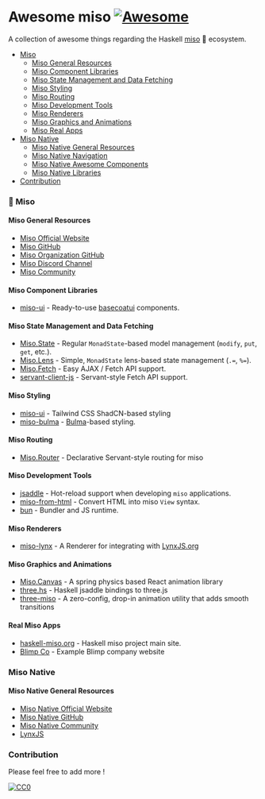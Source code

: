 # Awesome miso [![Awesome](https://cdn.rawgit.com/sindresorhus/awesome/d7305f38d29fed78fa85652e3a63e154dd8e8829/media/badge.svg)](https://github.com/sindresorhus/awesome)

A collection of awesome things regarding the Haskell [miso](https://haskell-miso.org) :ramen: ecosystem.

- [Miso](#miso)
  - [Miso General Resources](#miso-general-resources)
  <!-- - [Miso Tutorials](#miso-tutorials) -->
  <!-- - [Miso Frameworks](#miso-frameworks) -->
  - [Miso Component Libraries](#miso-component-libraries)
  - [Miso State Management and Data Fetching](#miso-state-management-and-data-fetching)
  - [Miso Styling](#miso-styling)
  - [Miso Routing](#miso-routing)
  - [Miso Development Tools](#miso-development-tools)
  <!-- - [Miso Libraries](#miso-libraries) -->
  <!-- - [Miso Testing](#miso-testing) -->
  <!-- - [Miso Awesome Components](#miso-awesome-components) -->
  <!-- - [Miso Components Sandboxes](#miso-components-sandboxes) -->
  <!-- - [Miso Forms](#miso-forms) -->
  <!-- - [Miso Tables and Grids](#miso-tables-and-grids) -->
  <!-- - [Miso Maps](#miso-maps) -->
  <!-- - [Miso Charts](#miso-charts) -->
  - [Miso Renderers](#miso-renderers)
  <!-- - [Miso Internationalization](#miso-internationalization) -->
  - [Miso Graphics and Animations](#miso-graphics-and-animations)
  <!-- - [Miso Integration](#miso-integration) -->
  - [Miso Real Apps](#miso-real-apps)
- [Miso Native](#miso-native)
  - [Miso Native General Resources](#miso-native-general-resources)
  - [Miso Native Navigation](#miso-native-navigation)
  - [Miso Native Awesome Components](#miso-native-awesome-components)
  - [Miso Native Libraries](#miso-native-libraries)
- [Contribution](#contribution)

### :ramen: Miso

#### Miso General Resources

- [Miso Official Website](https://haskell-miso.org/)
- [Miso GitHub](https://github.com/dmjio/miso)
- [Miso Organization GitHub](https://github.com/haskell-miso)
- [Miso Discord Channel](https://discord.gg/QVDtfYNSxq)
- [Miso Community](https://github.com/dmjio/miso?tab=readme-ov-file#community)
<!-- - Miso Conferences -->
<!-- - Miso CodeSandbox -->

<!-- #### Miso Tutorials -->

<!-- - [React Official Tutorial](https://react.dev/learn) -->
<!-- - [Using React in Visual Studio Code](https://code.visualstudio.com/docs/nodejs/reactjs-tutorial) -->
<!-- - [React Interview Questions & Answers](https://github.com/sudheerj/reactjs-interview-questions) -->
<!-- - [Design patterns and Component patterns for building powerful Web Apps](https://www.patterns.dev/) -->
<!-- - [A simple, scalable, and powerful architecture for building production ready React applications](https://github.com/alan2207/bulletproof-react) -->
<!-- - [Cheatsheets for experienced React developers getting started with TypeScript](https://github.com/typescript-cheatsheets/react-typescript-cheatsheet) -->
<!-- - [The Fullstack Tutorial for GraphQL](https://github.com/howtographql/howtographql) -->

<!-- #### Miso Frameworks -->

<!-- - [miso](https://github.com/dmjio/miso) - The Miso Framework -->

#### Miso Component Libraries

- [miso-ui](https://github.com/haskell-miso/miso-ui) - Ready-to-use [basecoatui](https://github.com/hunvreus/basecoat) components.

#### Miso State Management and Data Fetching

- [Miso.State](https://haddocks.haskell-miso.org/miso/Miso-State.html) - Regular `MonadState`-based model management (`modify`, `put`, `get`, etc.).
- [Miso.Lens](https://haddocks.haskell-miso.org/miso/Miso-Lens.html) - Simple, `MonadState` lens-based state management (`.=`, `%=`).
- [Miso.Fetch](https://haddocks.haskell-miso.org/miso/Miso-Fetch.html) - Easy AJAX / Fetch API support.
- [servant-client-js](https://hackage.haskell.org/package/servant-client-js) - Servant-style Fetch API support.

#### Miso Styling

- [miso-ui](https://github.com/haskell-miso/miso-ui) - Tailwind CSS ShadCN-based styling
- [miso-bulma](https://github.com/haskell-miso/miso-bulma) - [Bulma](https://bulma.io)-based styling.

#### Miso Routing

- [Miso.Router](https://github.com/haskell-miso/) - Declarative Servant-style routing for miso

#### Miso Development Tools

- [jsaddle](https://github.com/facebook/create-react-app) - Hot-reload support when developing `miso` applications.
- [miso-from-html](https://github.com/haskell-miso/miso-from-html) - Convert HTML into miso `View` syntax.
- [bun](https://github.com/oven.sh/bun) - Bundler and JS runtime.

<!-- #### React Testing -->

<!-- - [jest](https://github.com/facebook/jest) - Delightful JavaScript Testing -->
<!-- - [react-testing-library](https://github.com/testing-library/react-testing-library) - Simple and complete React DOM testing utilities -->
<!-- - [cypress](https://github.com/cypress-io/cypress) - Fast, easy and reliable testing for anything that runs in a browser -->

<!-- #### React Awesome Components -->

<!-- - [Awesome React Components](https://github.com/brillout/awesome-react-components) -->
<!-- - [react-select](https://github.com/JedWatson/react-select) - The Select Component for React -->
<!-- - [react-big-calendar](https://github.com/jquense/react-big-calendar) - Calendar component -->
<!-- - [react-datepicker](https://github.com/Hacker0x01/react-datepicker/) - A simple and reusable datepicker component for React -->
<!-- - [react-loading-skeleton](https://github.com/dvtng/react-loading-skeleton) - Create skeleton screens that automatically adapt to your app -->
<!-- - [react-qrcode](https://github.com/zpao/qrcode.react) - QR component for use with React -->
<!-- - [react-archer](https://github.com/pierpo/react-archer) - Draw arrows between React elements -->
<!-- - [react-icons](https://github.com/react-icons/react-icons) - SVG React icons of popular icon packs -->
<!-- - [react-complex-tree](https://github.com/lukasbach/react-complex-tree) - Unopinionated Accessible Tree -->
<!-- - [react-insta-stories](https://github.com/mohitk05/react-insta-stories) - A React component for Instagram like stories -->
<!-- - [swiper](https://github.com/nolimits4web/swiper) - Most modern mobile touch slider -->
<!-- - [keen-slider](https://github.com/rcbyr/keen-slider) - The Touch slider carousel -->
<!-- - [cookie-consent-banner](https://github.com/porscheofficial/cookie-consent-banner) – The lightweight and flexible Cookie Consent Banner -->
<!-- - [heart-switch](https://github.com/anatoliygatt/heart-switch) - A heart-shaped toggle switch component for React -->
<!-- - [kbar](https://github.com/timc1/kbar) - Fast, portable, and extensible cmd+k interface for your site -->
<!-- - [tagify](https://github.com/yairEO/tagify) - Lightweight, efficient Tags input component -->
<!-- - [puck](https://github.com/measuredco/puck) - The visual editor for React -->

<!-- #### React Components Sandboxes -->

<!-- - [storybook](https://github.com/storybookjs/storybook) - Storybook is a frontend workshop for building UI components and pages in isolation -->
<!-- - [react-styleguidist](https://github.com/styleguidist/react-styleguidist) - Isolated React component development environment with a living style guide -->
<!-- - [react-cosmos](https://github.com/react-cosmos/react-cosmos) - Dev tool for creating reusable React components -->
<!-- - [bit](https://github.com/teambit/bit) - A build system for development of composable software -->

<!-- #### React Forms -->

<!-- - [react-hook-form](https://github.com/react-hook-form/react-hook-form) - React Hooks for form state management and validation -->
<!-- - [formik](https://github.com/jaredpalmer/formik) - Build forms in React, without the tears -->
<!-- - [react-jsonschema-form](https://github.com/mozilla-services/react-jsonschema-form) - A React component for building Web forms from JSON Schema -->
<!-- - [formily](https://github.com/alibaba/formily) - Alibaba Group Unified Form Solution -->
<!-- - [vest](https://github.com/ealush/vest) - Declarative validations framework -->

<!-- #### React Tables and Grids -->

<!-- - [react-grid-layout](https://github.com/react-grid-layout/react-grid-layout) - A draggable and resizable grid layout with responsive breakpoints -->
<!-- - [tanstack-table](https://github.com/TanStack/table) - Headless UI for building powerful tables & datagrids -->
<!-- - [react-data-grid](https://github.com/adazzle/react-data-grid) - Feature-rich and customizable data grid React component -->

<!-- #### React Maps -->

<!-- - [react-map-gl](https://github.com/visgl/react-map-gl) - React friendly API wrapper around MapboxGL JS -->
<!-- - [react-leaflet](https://github.com/PaulLeCam/react-leaflet) - React components for Leaflet maps -->

<!-- #### React Charts -->

<!-- - [recharts](https://github.com/recharts/recharts) - Redefined chart library built with React and D3 -->
<!-- - [visx](https://github.com/airbnb/visx) - Visualization components -->
<!-- - [victory](https://github.com/FormidableLabs/victory) - A collection of composable React components for building interactive data visualizations -->
<!-- - [react-vis](https://github.com/uber/react-vis) - Data Visualization Components -->
<!-- - [nivo](https://github.com/plouc/nivo) - Provides a rich set of data visualization components built on top of the D3 and React libraries -->
<!-- - [xyflow](https://github.com/xyflow/xyflow) - A customizable React component for building node-based editors and interactive diagrams -->

#### Miso Renderers

- [miso-lynx](https://github.com/pmndrs/miso-lynx) - A Renderer for integrating with [LynxJS.org](https://lynxjs.org)

<!-- #### React Internationalization -->

<!-- - [formatjs](https://github.com/formatjs/formatjs) - Internationalize your web apps -->
<!-- - [react-i18next](https://github.com/i18next/react-i18next) - Internationalization for React done right -->

#### Miso Graphics and Animations

- [Miso.Canvas](https://haddocks.haskell-miso.org/miso/Miso-Canvas.html) - A spring physics based React animation library
- [three.hs](https://github.com/three-hs/three.hs) - Haskell jsaddle bindings to three.js
- [three-miso](https://github.com/formkit/auto-animate) - A zero-config, drop-in animation utility that adds smooth transitions

<!-- #### React Integration -->

<!-- - [rescript-compiler](https://github.com/rescript-lang/rescript-compiler) - A robustly typed language that compiles to efficient and human-readable JavaScript -->
<!-- - [react-rails](https://github.com/reactjs/react-rails) - Integrate React with Rails -->
<!-- - [fulcro](https://github.com/fulcrologic/fulcro) - A library for development of web applications in clj/cljs -->
<!-- - [tailwind-react](https://tw-elements.com/docs/standard/integrations/react-integration/) - Article that shows you how to integrate React application with Tailwind -->

#### Real Miso Apps

- [haskell-miso.org](https://haskell-miso.org) - Haskell miso project main site.
- [Blimp Co](https://github.com/nielsbergsma/blimp_co_haskell) - Example Blimp company website
<!-- - [kibana](https://github.com/elastic/kibana) - Your window into the Elastic Stack -->
<!-- - [webamp](https://github.com/captbaritone/webamp) - Winamp 2 reimplemented for the browser -->
<!-- - [overreacted](https://github.com/gaearon/overreacted.io) - Personal blog by Dan Abramov -->
<!-- - [wave](https://github.com/wavetermdev/waveterm) - An open-source, cross-platform terminal for seamless workflows -->

### Miso Native

#### Miso Native General Resources

- [Miso Native Official Website](https://lynxjs.haskell-miso.org)
- [Miso Native GitHub](https://github.com/haskell-miso/miso-lynx)
- [Miso Native Community](https://github.com/dmjio/miso?tab=readme-ov-file#community)
- [LynxJS](https://lynxjs.org/)

<!-- #### React Native Navigation -->

<!-- - [react-navigation](https://github.com/react-navigation/react-navigation) - Routing and navigation for your React Native apps -->

<!-- #### React Native Awesome Components -->

<!-- - [react-native-vector-icons](https://github.com/oblador/react-native-vector-icons) - Customizable Icons for React Native -->
<!-- - [react-native-gifted-chat](https://github.com/FaridSafi/react-native-gifted-chat) - The most complete chat UI for React Native -->

<!-- #### React Native Libraries -->

<!-- - [realm-js](https://github.com/realm/realm-js) - A mobile database: an alternative to SQLite & key-value stores -->
<!-- - [react-native-device-info](https://github.com/react-native-device-info/react-native-device-info) - Device Information for React Native iOS and Android -->

### Contribution

Please feel free to add more !

[![CC0](https://i.creativecommons.org/l/by/4.0/88x31.png)](http://creativecommons.org/licenses/by/4.0/)

